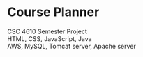 # Course Planner
CSC 4610 Semester Project  
HTML, CSS, JavaScript, Java  
AWS, MySQL, Tomcat server, Apache server  
